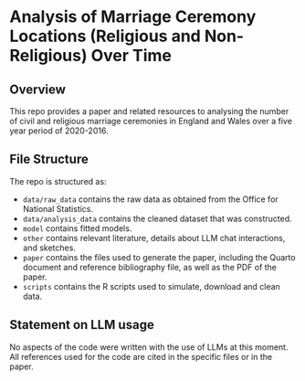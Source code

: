 # Analysis of Marriage Ceremony Locations (Religious and Non-Religious) Over Time

## Overview

This repo provides a paper and related resources to analysing the number of civil and religious marriage ceremonies in England and Wales over a five year period of 2020-2016. 


## File Structure

The repo is structured as:

-   `data/raw_data` contains the raw data as obtained from the Office for National Statistics.
-   `data/analysis_data` contains the cleaned dataset that was constructed.
-   `model` contains fitted models. 
-   `other` contains relevant literature, details about LLM chat interactions, and sketches.
-   `paper` contains the files used to generate the paper, including the Quarto document and reference bibliography file, as well as the PDF of the paper. 
-   `scripts` contains the R scripts used to simulate, download and clean data.


## Statement on LLM usage

No aspects of the code were written with the use of LLMs at this moment. All references used for the code are cited in the specific files or in the paper. 
